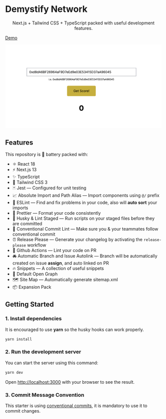 # Demystify Network

<div align="center">
  <p>Next.js + Tailwind CSS + TypeScript packed with useful development features.</p>
</div>

[Demo](https://app-demystify-network.vercel.app)

![screenshot](./readme-sc.png)

## Features

This repository is 🔋 battery packed with:

- ⚛️ React 18
- ⚡️ Next.js 13
- ✨ TypeScript
- 💨 Tailwind CSS 3
- 🃏 Jest — Configured for unit testing
- 📈 Absolute Import and Path Alias — Import components using `@/` prefix
- 📏 ESLint — Find and fix problems in your code, also will **auto sort** your imports
- 💖 Prettier — Format your code consistently
- 🐶 Husky & Lint Staged — Run scripts on your staged files before they are committed
- 🤖 Conventional Commit Lint — Make sure you & your teammates follow conventional commit
- ⏰ Release Please — Generate your changelog by activating the `release-please` workflow
- 👷 Github Actions — Lint your code on PR
- 🚘 Automatic Branch and Issue Autolink — Branch will be automatically created on issue **assign**, and auto linked on PR
- 🔥 Snippets — A collection of useful snippets
- 👀 Default Open Graph
- 🗺 Site Map — Automatically generate sitemap.xml
- 📦 Expansion Pack

## Getting Started

### 1. Install dependencies

It is encouraged to use **yarn** so the husky hooks can work properly.

```bash
yarn install
```

### 2. Run the development server

You can start the server using this command:

```bash
yarn dev
```

Open [http://localhost:3000](http://localhost:3000) with your browser to see the result.

### 3. Commit Message Convention

This starter is using [conventional commits](https://www.conventionalcommits.org/en/v1.0.0/), it is mandatory to use it to commit changes.
